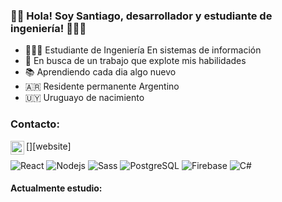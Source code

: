 ### 👋🏻 Hola! Soy Santiago, desarrollador y estudiante de ingeniería! 👨🏻‍💻

- 👨🏻‍🎓 Estudiante de Ingeniería En sistemas de información
- 🤯 En busca de un trabajo que explote mis habilidades
- 📚 Aprendiendo cada dia algo nuevo
- 🇦🇷 Residente permanente Argentino
- 🇺🇾 Uruguayo de nacimiento

### Contacto:
[<img align="left" alt="santiagoBassoWhatsapp" width="22px" src="https://icons8.com/icon/62855/whatsapp"/>][website]
<p>
  <img alt="React" src="https://img.shields.io/badge/-React-45b8d8?style=flat-square&logo=react&logoColor=white" />
  <img alt="Nodejs" src="https://img.shields.io/badge/-Nodejs-43853d?style=flat-square&logo=Node.js&logoColor=white" />
  <img alt="Sass" src="https://img.shields.io/badge/-Sass-CD6799?style=flat-square&logo=sass&logoColor=white" />
  <img alt="PostgreSQL" src="https://img.shields.io/badge/-PostgreSQL-0064a5?style=flat-square&logo=postgresql&logoColor=white%22" />
  <img alt="Firebase" src="https://img.shields.io/badge/-Firebase-FFA611?style=flat-square&logo=firebase&logoColor=white" />
  <img alt="C#" src="https://img.shields.io/badge/-C%23-violet" />
</p>


<h4> Actualmente estudio: </h4>
